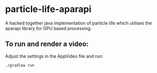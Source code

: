 # particle-life-aparapi

A hacked together java implementation of particle life which utilises the aparapi library for GPU based processing. 

## To run and render a video:

Adjust the settings in the AppVideo file and run:

`./gradlew run`